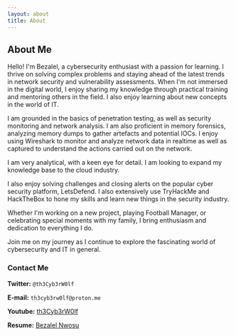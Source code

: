 ```yaml
---
layout: about
title: About
---
```


## About Me

Hello! I'm Bezalel, a cybersecurity enthusiast with a passion for learning. I thrive on solving complex problems and staying ahead of the latest trends in network security and vulnerability assessments. When I'm not immersed in the digital world, I enjoy sharing my knowledge through practical training and mentoring others in the field. I also enjoy learning about new concepts in the world of IT.

I am grounded in the basics of penetration testing, as well as security monitoring and network analysis. I am also proficient in memory forensics, analyzing memory dumps to gather artefacts and potential IOCs. I enjoy using Wireshark to monitor and analyze network data in realtime as well as captured to understand the actions carried out on the network.

I am very analytical, with a keen eye for detail. I am looking to expand my knowledge base to the cloud industry.

I also enjoy solving challenges and closing alerts on the popular cyber security platform, LetsDefend. I also extensively use TryHackMe and HackTheBox to hone my skills and learn new things in the security industry.

Whether I'm working on a new project, playing Football Manager, or celebrating special moments with my family, I bring enthusiasm and dedication to everything I do.

Join me on my journey as I continue to explore the fascinating world of cybersecurity and IT in general.

### Contact Me
**Twitter:** `@th3Cyb3rW0lf`

**E-mail:** `th3cyb3rw0lf@proton.me`

**Youtube:** [th3Cyb3rW0lf](https://www.youtube.com/channel/UCwbVGcxgjQKqRBhh_sm31Gg?sub_confirmation=1)

**Resume:** [Bezalel Nwosu](https://docs.google.com/document/d/1Ese5C2UA7h9uere_30b931G8RCDYbBvaCTA4sX-Tv5E/edit?usp=drivesdk)

